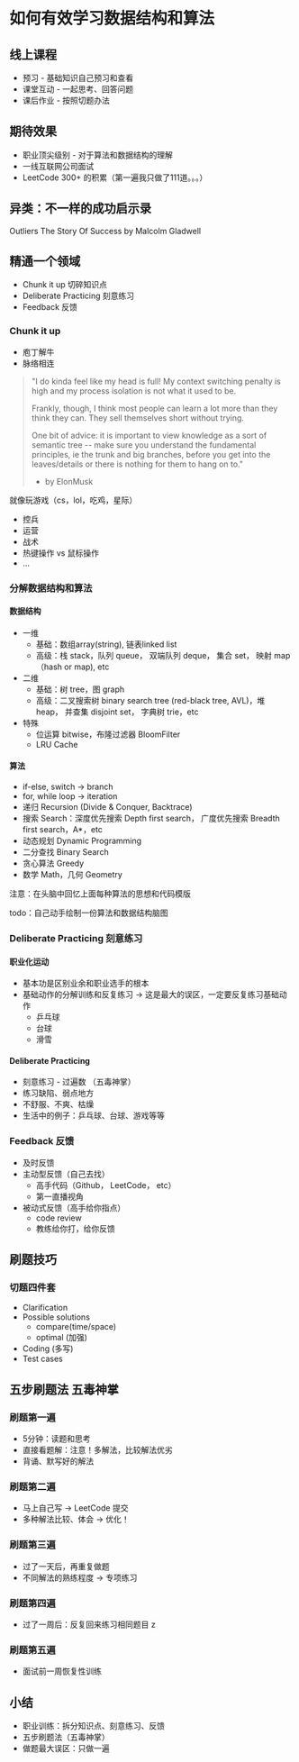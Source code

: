 # 如何有效学习数据结构和算法

## 线上课程

- 预习 - 基础知识自己预习和查看
- 课堂互动 - 一起思考、回答问题
- 课后作业 - 按照切题办法

## 期待效果

- 职业顶尖级别 - 对于算法和数据结构的理解
- 一线互联网公司面试
- LeetCode 300+ 的积累（第一遍我只做了111道。。。）

## 异类：不一样的成功启示录

Outliers The Story Of Success by Malcolm Gladwell

## 精通一个领域

- Chunk it up 切碎知识点
- Deliberate Practicing 刻意练习
- Feedback 反馈

### Chunk it up 

- 庖丁解牛
- 脉络相连

> "I do kinda feel like my head is full! My context switching penalty is high and my process isolation is not what it used 
to be.
>
> Frankly, though, I think most people can learn a lot more than they think they can. 
They sell themselves short without trying.
> 
> One bit of advice: it is important to view knowledge as a sort of semantic tree -- make sure you understand
the fundamental principles, ie the trunk and big branches, before you get into the leaves/details or there is 
nothing for them to hang on to."
>
> - by ElonMusk

就像玩游戏（cs，lol，吃鸡，星际）
- 控兵
- 运营
- 战术
- 热键操作 vs 鼠标操作
- ...

### 分解数据结构和算法

#### 数据结构
- 一维
  - 基础：数组array(string), 链表linked list
  - 高级：栈 stack，队列 queue， 双端队列 deque， 集合 set， 映射 map（hash or map), etc
- 二维
  - 基础：树 tree，图 graph
  - 高级：二叉搜索树 binary search tree (red-black tree, AVL)，堆 heap， 并查集 disjoint set， 字典树 trie，etc
- 特殊
  - 位运算 bitwise，布隆过滤器 BloomFilter
  - LRU Cache

#### 算法

- if-else, switch -> branch
- for, while loop -> iteration
- 递归 Recursion (Divide & Conquer, Backtrace)
- 搜索 Search：深度优先搜索 Depth first search， 广度优先搜索 Breadth first search，A*，etc
- 动态规划 Dynamic Programming
- 二分查找 Binary Search
- 贪心算法 Greedy
- 数学 Math，几何 Geometry

注意：在头脑中回忆上面每种算法的思想和代码模版

todo：自己动手绘制一份算法和数据结构脑图

### Deliberate Practicing 刻意练习

#### 职业化运动

- 基本功是区别业余和职业选手的根本
- 基础动作的分解训练和反复练习 -> 这是最大的误区，一定要反复练习基础动作
  - 乒乓球
  - 台球
  - 滑雪
 
#### Deliberate Practicing

- 刻意练习 - 过遍数 （五毒神掌）
- 练习缺陷、弱点地方
- 不舒服、不爽、枯燥
- 生活中的例子：乒乓球、台球、游戏等等

### Feedback 反馈

- 及时反馈
- 主动型反馈（自己去找）
  - 高手代码（Github， LeetCode， etc）
  - 第一直播视角
- 被动式反馈（高手给你指点）
  - code review
  - 教练给你打，给你反馈
  
## 刷题技巧

### 切题四件套

- Clarification
- Possible solutions
  - compare(time/space)
  - optimal (加强)
- Coding (多写)
- Test cases

## 五步刷题法 五毒神掌

### 刷题第一遍

- 5分钟：读题和思考
- 直接看题解：注意！多解法，比较解法优劣
- 背诵、默写好的解法

### 刷题第二遍

- 马上自己写 -> LeetCode 提交
- 多种解法比较、体会 -> 优化！

### 刷题第三遍

- 过了一天后，再重复做题
- 不同解法的熟练程度 -> 专项练习

### 刷题第四遍

- 过了一周后：反复回来练习相同题目
z
### 刷题第五遍

- 面试前一周恢复性训练

## 小结

- 职业训练：拆分知识点、刻意练习、反馈
- 五步刷题法（五毒神掌）
- 做题最大误区：只做一遍